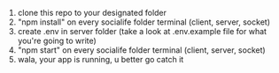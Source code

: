 1. clone this repo to your designated folder
2. "npm install" on every socialife folder terminal (client, server, socket)
3. create .env in server folder (take a look at .env.example file for what you're going to write)
4. "npm start" on every socialife folder terminal (client, server, socket)
5. wala, your app is running, u better go catch it
